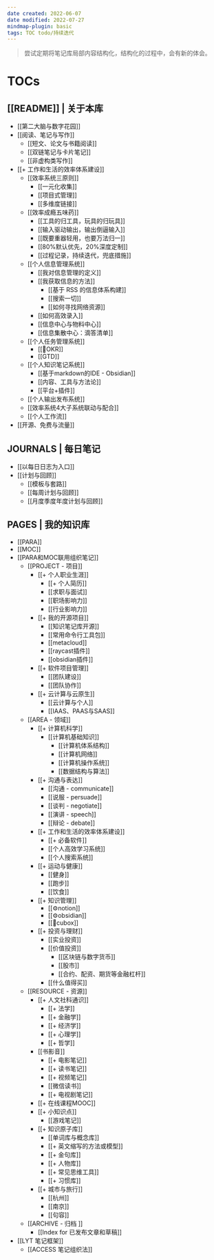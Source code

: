 ```yaml
---
date created: 2022-06-07
date modified: 2022-07-27
mindmap-plugin: basic
tags: TOC todo/持续迭代
---
```

> 尝试定期将笔记库局部内容结构化，结构化的过程中，会有新的体会。

# TOCs

## [[README]] | 关于本库

- [[第二大脑与数字花园]]
- [[阅读、笔记与写作]]
	- [[短文、论文与书籍阅读]]
	- [[双链笔记与卡片笔记]]
	- [[非虚构类写作]]
- [[+ 工作和生活的效率体系建设]]
   - [[效率系统三原则]]
		- [[一元化收集]]
		- [[项目式管理]]
		- [[多维度链接]]
   - [[效率成瘾五味药]]
		- [[工具的归工具，玩具的归玩具]]
		- [[输入驱动输出，输出倒逼输入]]
		- [[既要重器轻用，也要万法归一]]
		- [[80%默认优先，20%深度定制]]
		- [[过程记录，持续迭代，兜底措施]]
   - [[个人信息管理系统]]
	  - [[我对信息管理的定义]]
	  - [[我获取信息的方法]]
		 - [[基于 RSS 的信息体系构建]]
		 - [[搜索一切]]
		 - [[如何寻找网络资源]]
	  - [[如何高效录入]]
	  - [[信息中心与物料中心]]
	  - [[信息集散中心：滴答清单]]
   - [[个人任务管理系统]]
	  - [[🔡OKR]]
	  - [[GTD]]
   - [[个人知识笔记系统]]
	  - [[基于markdown的IDE - Obsidian]]
	  - [[内容、工具与方法论]]
	  - [[平台+插件]]
   - [[个人输出发布系统]]
   - [[效率系统4大子系统联动与配合]]
   - [[个人工作流]]
- [[开源、免费与流量]]

## JOURNALS | 每日笔记

- [[以每日日志为入口]]
- [[计划与回顾]]
   - [[模板与套路]]
   - [[每周计划与回顾]]
   - [[月度季度年度计划与回顾]]

## PAGES | 我的知识库

- [[PARA]]
- [[MOC]]
- [[PARA和MOC联用组织笔记]]
   - [[PROJECT - 项目]]
	  - [[+ 个人职业生涯]]
		 - [[+ 个人简历]]
		 - [[求职与面试]]
		 - [[职场影响力]]
		 - [[行业影响力]]
	  - [[+ 我的开源项目]]
		 - [[知识笔记库开源]]
		 - [[常用命令行工具包]]
		 - [[metacloud]]
		 - [[raycast插件]]
		 - [[obsidian插件]]
	  - [[+ 软件项目管理]]
		 - [[团队建设]]
		 - [[团队协作]]
	  - [[+ 云计算与云原生]]
		 - [[云计算与个人]]
		 - [[IAAS、PAAS与SAAS]]
   - [[AREA - 领域]]
	  - [[+ 计算机科学]]
		 - [[计算机基础知识]]
			- [[计算机体系结构]]
			- [[计算机网络]]
			- [[计算机操作系统]]
			- [[数据结构与算法]]
	  - [[+ 沟通与表达]]
		 - [[沟通 - communicate]]
		 - [[说服 - persuade]]
		 - [[谈判 - negotiate]]
		 - [[演讲 - speech]]
		 - [[辩论 - debate]]
	  - [[+ 工作和生活的效率体系建设]]
		 - [[+ 必备软件]]
		 - [[个人高效学习系统]]
		 - [[个人搜索系统]]
	  - [[+ 运动与健康]]
		 - [[健身]]
		 - [[跑步]]
		 - [[饮食]]
	  - [[+ 知识管理]]
		 - [[⚙notion]]
		 - [[⚙obsidian]]
		 - [[🤖cubox]]
	  - [[+ 投资与理财]]
		 - [[实业投资]]
		 - [[价值投资]]
			- [[区块链与数字货币]]
			- [[股市]]
			- [[合约、配资、期货等金融杠杆]]
		 - [[什么值得买]]
   - [[RESOURCE - 资源]]
	  - [[+ 人文社科通识]]
		 - [[+ 法学]]
		 - [[+ 金融学]]
		 - [[+ 经济学]]
		 - [[+ 心理学]]
		 - [[+ 哲学]]
	  - [[书影音]]
		 - [[+ 电影笔记]]
		 - [[+ 读书笔记]]
		 - [[+ 视频笔记]]
		 - [[微信读书]]
		 - [[+ 电视剧笔记]]
	  - [[+ 在线课程MOOC]]
	  - [[+ 小知识点]]
		 - [[游戏笔记]]
	  - [[+ 知识原子库]]
		 - [[单词库与概念库]]
		 - [[+ 英文缩写的方法或模型]]
		 - [[+ 金句库]]
		 - [[+ 人物库]]
		 - [[+ 常见思维工具]]
		 - [[+ 习惯库]]
	  - [[+ 城市与旅行]]
		 - [[杭州]]
		 - [[南京]]
		 - [[句容]]
   - [[ARCHIVE - 归档 ]]
	  - [[Index for 已发布文章和草稿]]
- [[LYT 笔记框架]]
	- [[ACCESS 笔记组织法]]
